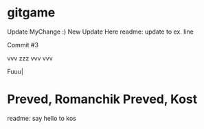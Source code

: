 gitgame
=======
Update MyChange :)
New Update Here
readme: update to ex. line

Commit #3


vvv
zzz
vvv
vvv



Fuuu|


Preved, Romanchik
Preved, Kost
=======

 readme: say hello to kos
